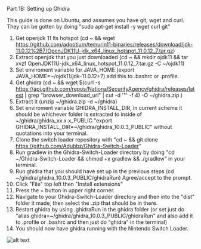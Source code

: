 Part 1B: Setting up Ghidra

This guide is done on Ubuntu, and assumes you have git, wget and curl. They can be gotten by doing "sudo apt-get install -y wget curl git"

1. Get openjdk 11 lts hotspot (cd ~ && wget https://github.com/adoptium/temurin11-binaries/releases/download/jdk-11.0.12%2B7/OpenJDK11U-jdk_x64_linux_hotspot_11.0.12_7.tar.gz)
2. Extract openjdk that you just downloaded (cd ~ && mkdir ojdk11 && tar xvzf OpenJDK11U-jdk_x64_linux_hotspot_11.0.12_7.tar.gz -C ~/ojdk11)
3. Set enviroment variable for JAVA_HOME (export JAVA_HOME=~/ojdk11/jdk-11.0.12+7) add this to .bashrc or .profile.
4. Get ghidra (cd ~ && wget $(curl -s https://api.github.com/repos/NationalSecurityAgency/ghidra/releases/latest | grep "browser_download_url" | cut -d '"' -f 4) -O ~/ghidra.zip )
4. Extract it (unzip ~/ghidra.zip -d ~/ghidra)
5. Set enviroment variable GHIDRA_INSTALL_DIR, in current scheme it should be whichever folder is extracted to inside of ~/ghidra/ghidra_xx.x.x_PUBLIC "export GHIDRA_INSTALL_DIR=~/ghidra/ghidra_10.0.3_PUBLIC" without quotations into your terminal.
5. Clone the switch loader repository with "cd ~ && git clone https://github.com/Adubbz/Ghidra-Switch-Loader"
6. Run gradlew in the Ghidra-Switch-Loader directory by doing "cd ~/Ghidra-Switch-Loader && chmod +x gradlew && ./gradlew" in your terminal.
7. Run ghidra that you should have set up in the previous steps (cd ~/ghidra/ghidra_10.0.3_PUBLIC/ghidraRun) Agree/accept to the prompt.
8. Click "File" top left then "Install extensions"
9. Press the + button in upper right corner.
10. Navigate to your Ghidra-Switch-Loader directory and then into the "dist" folder it made, then select the .zip that should be in there.
11. Restart ghidra by using .ghidraRun in the ghidra folder (or set just do "alias ghidra=~/ghidra/ghidra_10.0.3_PUBLIC/ghidraRun" and also add it to .profile or .bashrc and then just do "ghidra" in the terminal)
12. You should now have ghidra running with the Nintendo Switch Loader.

![alt text](https://github.com/borntohonk/patches/blob/master/img/ghidra-l.png?raw=true)